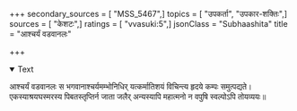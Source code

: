 +++
secondary_sources = [ "MSS_5467",]
topics = [ "उपकर्ता", "उपकार-शक्तिः",]
sources = [ "केशटः",]
ratings = [ "vvasuki:5",]
jsonClass = "Subhaashita"
title = "आश्चर्यं वडवानलः"

+++

<details open><summary>Text</summary>

आश्चर्यं वडवानलः स भगवानाश्चर्यमम्भोनिधिर् यत्कर्मातिशयं विचिन्त्य हृदये कम्पः समुत्पद्यते।  
एकस्याश्रयघस्मरस्य पिबतस्तृप्तिर्न जाता जलैर् अन्यस्यापि महात्मनो न वपुषि स्वल्पोऽपि तोयव्ययः॥
</details>
